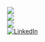 ![](https://github-readme-streak-stats.herokuapp.com/?user=dimitristrechas&theme=dracula&hide_border=true)<br/>
![](https://github-readme-stats.vercel.app/api/top-langs/?username=dimitristrechas&theme=dracula&hide_border=true&include_all_commits=false&count_private=false&layout=compact)<br/>
[![](https://visitcount.itsvg.in/api?id=dimitristrechas&icon=0&color=0)](https://visitcount.itsvg.in)<br/>
[![LinkedIn](https://img.shields.io/badge/LinkedIn-%230077B5.svg?logo=linkedin&logoColor=white)](https://linkedin.com/in/dimitristrechas)
